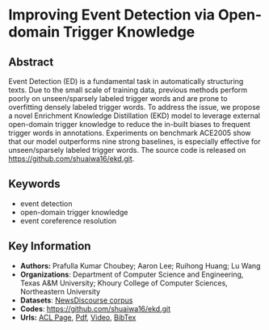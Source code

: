 # Improving Event Detection via Open-domain Trigger Knowledge
## Abstract
Event Detection (ED) is a fundamental task in automatically structuring texts. Due to the small scale of training data, previous methods perform poorly on unseen/sparsely labeled trigger words and are prone to overfitting densely labeled trigger words. To address the issue, we propose a novel Enrichment Knowledge Distillation (EKD) model to leverage external open-domain trigger knowledge to reduce the in-built biases to frequent trigger words in annotations. Experiments on benchmark ACE2005 show that our model outperforms nine strong baselines, is especially effective for unseen/sparsely labeled trigger words. The source code is released on https://github.com/shuaiwa16/ekd.git.
## Keywords
- event detection
- open-domain trigger knowledge
- event coreference resolution
## Key Information
- **Authors:** Prafulla Kumar Choubey; Aaron Lee; Ruihong Huang; Lu Wang
- **Organizations**: Department of Computer Science and Engineering, Texas A&M University; Khoury College of Computer Sciences, Northeastern University
- **Datasets**: [NewsDiscourse corpus](https://github.com/Clearailhc/KG-NLP-Papers/blob/main/ACL/2020/EE/datasets/2020.acl-main.478.Dataset.zip)
- **Codes**: <https://github.com/shuaiwa16/ekd.git>
- **Urls:** [ACL Page](https://www.aclweb.org/anthology/2020.acl-main.478/), [Pdf](https://github.com/Clearailhc/KG-NLP-Papers/blob/main/ACL/2020/EE/pdf/2020.acl-main.478.pdf), [Video](http://slideslive.com/38928770>), [BibTex](https://www.aclweb.org/anthology/2020.acl-main.478.bib)
